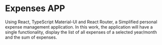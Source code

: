 # Expenses APP

Using React, TypeScript Material-UI and React Router, a
Simplified personal expense management application. In this work, the
application will have a single functionality, display the list of all expenses
of a selected year/month and the sum of expenses.
